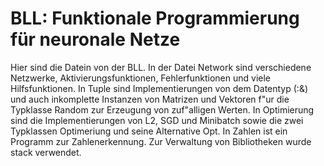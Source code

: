 # BLL: Funktionale Programmierung für neuronale Netze

Hier sind die Datein von der BLL. In der Datei Network sind verschiedene 
Netzwerke, Aktivierungsfunktionen, Fehlerfunktionen und viele Hilfsfunktionen.
In Tuple sind Implementierungen von dem Datentyp (:&) und auch inkomplette Instanzen von Matrizen
und Vektoren f"ur die Typklasse Random zur Erzeugung von zuf"alligen Werten. In Optimierung
sind die Implementierungen von L2, SGD und Minibatch sowie die zwei Typklassen Optimeriung
und seine Alternative Opt. In Zahlen ist ein Programm zur Zahlenerkennung. Zur Verwaltung
von Bibliotheken wurde stack verwendet.
